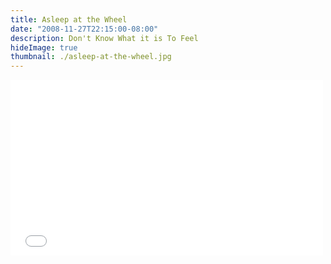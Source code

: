 ```yaml
---
title: Asleep at the Wheel
date: "2008-11-27T22:15:00-08:00"
description: Don't Know What it is To Feel
hideImage: true
thumbnail: ./asleep-at-the-wheel.jpg
---
```


<iframe src="//player.vimeo.com/video/9932047?title=0&byline=0&portrait=0&color=54b4d8&" width="500" height="281" frameborder="0" webkitallowfullscreen mozallowfullscreen allowfullscreen></iframe>

